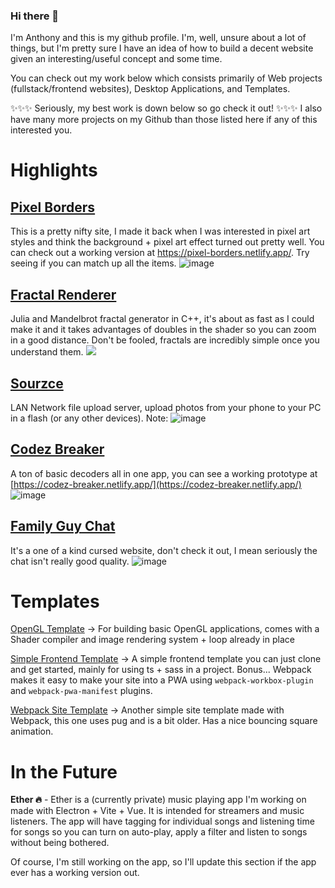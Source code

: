 ### Hi there 👋
I'm Anthony and this is my github profile.
I'm, well, unsure about a lot of things, but I'm pretty sure I have an idea of how to build a decent website given an interesting/useful concept and some time.

You can check out my work below which consists primarily of Web projects (fullstack/frontend websites), Desktop Applications, and Templates.

✨✨✨ Seriously, my best work is down below so go check it out! ✨✨✨
I also have many more projects on my Github than those listed here if any of this interested you.

# Highlights

## [Pixel Borders](https://github.com/TrueRegin/pixel-borders)
This is a pretty nifty site, I made it back when I was interested in pixel art styles and think the background + pixel art effect turned out pretty well.
You can check out a working version at https://pixel-borders.netlify.app/. Try seeing if you can match up all the items.
![image](https://user-images.githubusercontent.com/36866793/127603169-01d8069e-061b-4e98-b0ac-75c2c873359b.png)

## [Fractal Renderer](https://github.com/TrueRegin/Fractal-Renderer)
Julia and Mandelbrot fractal generator in C++, it's about as fast as I could make it and it takes advantages of doubles in the shader so you can zoom in a good distance. Don't be fooled, fractals are incredibly simple once you understand them.
![](https://user-images.githubusercontent.com/36866793/87551715-bef30d00-c67e-11ea-96bd-46a43e006d6c.PNG)

## [Sourzce](https://github.com/TrueRegin/Sourzce)
LAN Network file upload server, upload photos from your phone to your PC in a flash (or any other devices).
Note: 
![image](https://user-images.githubusercontent.com/36866793/93012437-6e106f80-f56e-11ea-87c9-94877c610365.png)

## [Codez Breaker](https://github.com/TrueRegin/codez-breaker)</u>
A ton of basic decoders all in one app, you can see a working prototype at [https://codez-breaker.netlify.app/](https://codez-breaker.netlify.app/)
![image](https://user-images.githubusercontent.com/36866793/93013128-9189e900-f573-11ea-8c89-b28d6498aa1e.png)

## [Family Guy Chat](https://github.com/TrueRegin/family-guy-chat)
It's a one of a kind cursed website, don't check it out, I mean seriously the chat isn't really good quality.
![image](https://user-images.githubusercontent.com/36866793/93013170-f47b8000-f573-11ea-85bb-b8cbd8d8d628.png)


# Templates
[OpenGL Template](https://github.com/TrueRegin/OpenGL-Template) → For building basic OpenGL applications, comes with a Shader compiler and image rendering system + loop already in place

[Simple Frontend Template](https://github.com/TrueRegin/Simple-Frontend) → A simple frontend template you can just clone and get started, mainly for using ts + sass in a project. Bonus... Webpack makes it easy to make your site into a PWA using `webpack-workbox-plugin` and `webpack-pwa-manifest` plugins.

[Webpack Site Template](https://github.com/TrueRegin/webpack-site-template) → Another simple site template made with Webpack, this one uses pug and is a bit older. Has a nice bouncing square animation.

# In the Future
**Ether 🔥** - Ether is a (currently private) music playing app I'm working on made with Electron + Vite + Vue. It is intended for streamers and music listeners.
The app will have tagging for individual songs and listening time for songs so you can turn on auto-play, apply a filter and listen to songs without being bothered.

Of course, I'm still working on the app, so I'll update this section if the app ever has a working version out.

<!--
**TrueRegin/TrueRegin** is a ✨ _special_ ✨ repository because its `README.md` (this file) appears on your GitHub profile.

Here are some ideas to get you started:

- 🔭 I’m currently working on ...
- 🌱 I’m currently learning ...
- 👯 I’m looking to collaborate on ...
- 🤔 I’m looking for help with ...
- 💬 Ask me about ...
- 📫 How to reach me: ...
- 😄 Pronouns: ...
- ⚡ Fun fact: ...
-->
